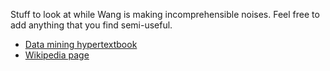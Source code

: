 Stuff to look at while Wang is making incomprehensible noises. Feel
free to add anything that you find semi-useful.

* [Data mining hypertextbook](http://www.hypertextbookshop.com/dataminingbook/public_version/)
* [Wikipedia page](https://en.wikipedia.org/wiki/Data_mining)
